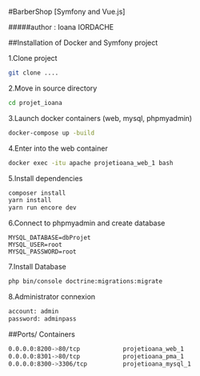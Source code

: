  #BarberShop [Symfony and Vue.js]
 

#####author : Ioana IORDACHE


##Installation of Docker and Symfony project

1.Clone project

```bash
git clone ....
```

2.Move in source directory

```bash
cd projet_ioana
```

3.Launch docker containers (web, mysql, phpmyadmin)

```bash
docker-compose up -build
```

4.Enter into the web container

```bash
docker exec -itu apache projetioana_web_1 bash
```

5.Install dependencies
```bash
composer install
yarn install
yarn run encore dev
```

6.Connect to phpmyadmin and create database
```
MYSQL_DATABASE=dbProjet
MYSQL_USER=root
MYSQL_PASSWORD=root
```

7.Install Database
```bash
php bin/console doctrine:migrations:migrate
```

8.Administrator connexion
```bash
account: admin
password: adminpass
```

##Ports/ Containers
```bash
0.0.0.0:8200->80/tcp            projetioana_web_1
0.0.0.0:8301->80/tcp            projetioana_pma_1
0.0.0.0:8300->3306/tcp          projetioana_mysql_1 
```

